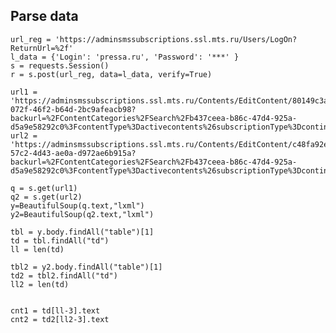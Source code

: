 ## Parse data

    url_reg = 'https://adminsmssubscriptions.ssl.mts.ru/Users/LogOn?ReturnUrl=%2f'
    l_data = {'Login': 'pressa.ru', 'Password': '***' }
    s = requests.Session()
    r = s.post(url_reg, data=l_data, verify=True)

    url1 = 'https://adminsmssubscriptions.ssl.mts.ru/Contents/EditContent/80149c3a-072f-46f2-b64d-2bc9afeacb98?backurl=%2FContentCategories%2FSearch%2Fb437ceea-b86c-47d4-925a-d5a9e58292c0%3FcontentType%3Dactivecontents%26subscriptionType%3Dcontinuous'
    url2 = 'https://adminsmssubscriptions.ssl.mts.ru/Contents/EditContent/c48fa92e-57c2-4d43-ae0a-d972ae6b915a?backurl=%2FContentCategories%2FSearch%2Fb437ceea-b86c-47d4-925a-d5a9e58292c0%3FcontentType%3Dactivecontents%26subscriptionType%3Dcontinuous'

    q = s.get(url1)
    q2 = s.get(url2)
    y=BeautifulSoup(q.text,"lxml")
    y2=BeautifulSoup(q2.text,"lxml")

    tbl = y.body.findAll("table")[1]
    td = tbl.findAll("td")
    ll = len(td)

    tbl2 = y2.body.findAll("table")[1]
    td2 = tbl2.findAll("td")
    ll2 = len(td)


    cnt1 = td[ll-3].text
    cnt2 = td2[ll2-3].text
